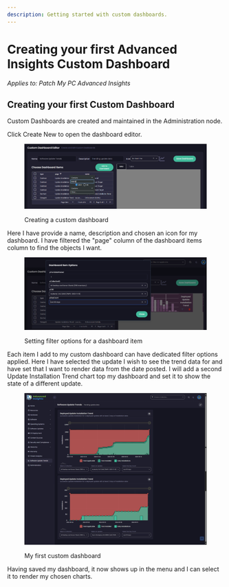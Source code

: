 ```yaml
---
description: Getting started with custom dashboards.
---
```


# Creating your first Advanced Insights Custom Dashboard

_Applies to: Patch My PC Advanced Insights_

## Creating your first Custom Dashboard

Custom Dashboards are created and maintained in the Administration node.&#x20;

Click Create New to open the dashboard editor.

<figure><img src="../../.gitbook/assets/image (1580).png" alt=""><figcaption><p>Creating a custom dashboard</p></figcaption></figure>

Here I have provide a name, description and chosen an icon for my dashboard. I have filtered the "page" column of the dashboard items column to find the objects I want.&#x20;

<figure><img src="../../.gitbook/assets/image (1581).png" alt=""><figcaption><p>Setting filter options for a dashboard item</p></figcaption></figure>

Each item I add to my custom dashboard can have dedicated filter options applied. Here I have selected the update I wish to see the trend data for and have set that I want to render data from the date posted. I will add a second Update Installation Trend chart top my dashboard and set it to show the state of a different update.

<figure><img src="../../.gitbook/assets/image (1582).png" alt=""><figcaption><p>My first custom dashboard</p></figcaption></figure>

Having saved my dashboard, it now shows up in the menu and I can select it to render my chosen charts.
